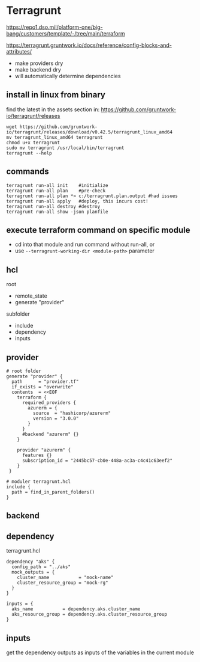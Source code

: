 # Terragrunt

https://repo1.dso.mil/platform-one/big-bang/customers/template/-/tree/main/terraform

https://terragrunt.gruntwork.io/docs/reference/config-blocks-and-attributes/

- make providers dry
- make backend dry
- will automatically determine dependencies

## install in linux from binary
find the latest in the assets section in: https://github.com/gruntwork-io/terragrunt/releases
```
wget https://github.com/gruntwork-io/terragrunt/releases/download/v0.42.5/terragrunt_linux_amd64
mv terragrunt_linux_amd64 terragrunt
chmod u+x terragrunt
sudo mv terragrunt /usr/local/bin/terragrunt
terragrunt --help
```

## commands
```
terragrunt run-all init    #initialize
terragrunt run-all plan    #pre-check
terragrunt run-all plan *> c:/terragrunt.plan.output #had issues
terragrunt run-all apply   #deploy, this incurs cost!
terragrunt run-all destroy #destroy
terragrunt run-all show -json planfile
```

## execute terraform command on specific module
- cd into that module and run command without run-all, or
- use `--terragrunt-working-dir <module-path>` parameter

## hcl
root
- remote_state
- generate "provider"

subfolder
- include
- dependency
- inputs

## provider
```
# root folder
generate "provider" {
  path      = "provider.tf"
  if_exists = "overwrite"
  contents  = <<EOF
    terraform {
      required_providers {
        azurerm = {
          source  = "hashicorp/azurerm"
          version = "3.0.0"
        }
      }
      #backend "azurerm" {}
    }

    provider "azurerm" {
      features {}
      subscription_id = "2445bc57-cb0e-448a-ac3a-c4c41c63eef2"
    }
 }

# moduler terragrunt.hcl
include {
  path = find_in_parent_folders()
}
```

## backend

## dependency
terragrunt.hcl
```
dependency "aks" {
  config_path = "../aks"
  mock_outputs = {
    cluster_name           = "mock-name"
    cluster_resource_group = "mock-rg"
  }
}

inputs = {
  aks_name           = dependency.aks.cluster_name
  aks_resource_group = dependency.aks.cluster_resource_group
}
```

## inputs
get the dependency outputs as inputs of the variables in the current module
